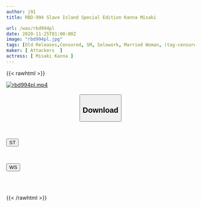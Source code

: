 ```yaml
---
author: j91
title: RBD-994 Slave Island Special Edition Kanna Misaki

url: /was/rbd994pl
date: 2020-11-25T01:00:00Z
image: "rbd994pl.jpg"
tags: [Old Releases,Censored, SM, Solowork, Married Woman, (tag-censored), Cuckold	]
maker: [ Attackers  ]
actress: [ Misaki Kanna ]
---
```



{{< rawhtml >}}

<div class="video" data-videoid="Ge2Kz9Lr1GT16ja">
    <a href="javascript:;">
        <img src="/was/rbd994pl/rbd994pl.jpg" width="WIDTH" height="HEIGHT" alt="rbd994pl.mp4" loading="lazy">
    </a>
</div>

<script type="text/javascript" src="https://j91.asia/asset/on-demand-st.js"></script>

<br>
  <link rel="stylesheet" href="https://j91.asia/asset/bs5.css">
  
  <center>
  <button class="btn btn-primary" type="button" data-bs-toggle="collapse" data-bs-target=".multi-collapse" aria-expanded="false" aria-controls="multiCollapseExample1 multiCollapseExample2"><h2>Download</h2></button></center>
</p>
<div class="row">
  <div class="col">
    <div class="collapse multi-collapse" id="multiCollapseExample1">
      <div class="card card-body">
	      	      <br>
<div class="buttons">  
<p><a href="https://streamtape.to/v/Ge2Kz9Lr1GT16ja" target="_blank"><button class="btn-hover color-3"><i class="fa fa-download"></i> ST</button></a></p></div>
    </div>
  </div>
</div>
  <div class="col">
    <div class="collapse multi-collapse" id="multiCollapseExample2">
      <div class="card card-body">
	      <br>
<div class="buttons">
<p><a href="https://wolfstream.tv/kfz0uwy0oeyq" target="_blank"><button class="btn-hover color-8"><i class="fa fa-download"></i> WS</button></a></p></div>
<br><br>
      </div>
    </div>
  </div>
</div>

{{< /rawhtml >}}
